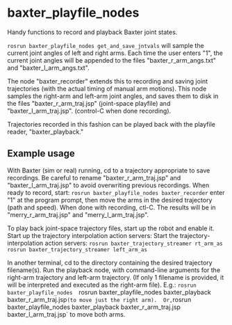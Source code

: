 # baxter_playfile_nodes
Handy functions to record and playback Baxter joint states.

`rosrun baxter_playfile_nodes get_and_save_jntvals`
will sample the current joint angles of left and right arms.  Each time the user
enters "1", the current joint angles will be appended to the files "baxter_r_arm_angs.txt"
and "baxter_l_arm_angs.txt".

The node "baxter_recorder" extends this to recording and saving joint trajectories (with
the actual timing of manual arm motions).  This node
samples the right-arm and left-arm joint angles,
and saves them to disk in the files "baxter_r_arm_traj.jsp" (joint-space playfile)
and "baxter_l_arm_traj.jsp". (control-C when done recording).

Trajectories recorded in this fashion can be played back with the playfile reader,
"baxter_playback."

## Example usage
With Baxter (sim or real) running, cd to a trajectory appropriate to save recordings.
Be careful to rename "baxter_r_arm_traj.jsp" and "baxter_l_arm_traj.jsp" to avoid overwriting previous recordings.
When ready to record, start:
`rosrun baxter_playfile_nodes baxter_recorder`
enter "1" at the program prompt, then move the arms in the desired trajectory (path and speed).
When done with recording, ctl-C.  The results will be in "merry_r_arm_traj.jsp" and "merry_l_arm_traj.jsp".

To play back joint-space trajectory files, start up the robot and enable it.  Start up the trajectory
interpolation action servers:
Start the trajectory-interpolation action servers:
`rosrun baxter_trajectory_streamer rt_arm_as`
`rosrun baxter_trajectory_streamer left_arm_as`

In another terminal, cd to the directory containing the desired trajectory filename(s).
Run the playback node, with command-line arguments for the right-arm trajectory and left-arm trajectory.
(If only 1 filename is provided, it will be interpreted and executed as the right-arm file). E.g.:
`rosrun baxter_playfile_nodes 
`rosrun baxter_playfile_nodes baxter_playback baxter_r_arm_traj.jsp`
(to move just the right arm).  Or,
`rosrun baxter_playfile_nodes baxter_playback baxter_r_arm_traj.jsp baxter_l_arm_traj.jsp`
to move both arms.



    
